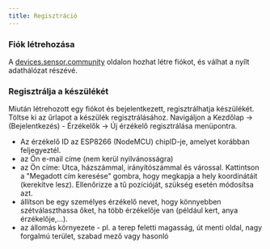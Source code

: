 ```yaml
---
title: Regisztráció
---
```


### Fiók létrehozása

A [devices.sensor.community](https://devices.sensor.community) oldalon hozhat létre fiókot, és válhat a nyílt adathálózat részévé.


### Regisztrálja a készülékét
Miután létrehozott egy fiókot és bejelentkezett, regisztrálhatja készülékét. Töltse ki az űrlapot a készülék regisztrálásához. Navigáljon a Kezdőlap -&gt; (Bejelentkezés) - Érzékelők -&gt; Új érzékelő regisztrálása menüpontra.

* Az érzékelő ID az ESP8266 (NodeMCU) chipID-je, amelyet korábban feljegyeztél.
* az Ön e-mail címe (nem kerül nyilvánosságra)
* az Ön címe: Utca, házszámmal, irányítószámmal és várossal. Kattintson a "Megadott cím keresése" gombra, hogy megkapja a hely koordinátáit (kerekítve lesz). Ellenőrizze a tű pozícióját, szükség esetén módosítsa azt.
* állítson be egy személyes érzékelő nevet, hogy könnyebben szétválaszthassa őket, ha több érzékelője van (például kert, anya érzékelője,...).
* az állomás környezete - pl. a terep feletti magasság, út menti oldal, nagy forgalmú terület, szabad mező vagy hasonló
